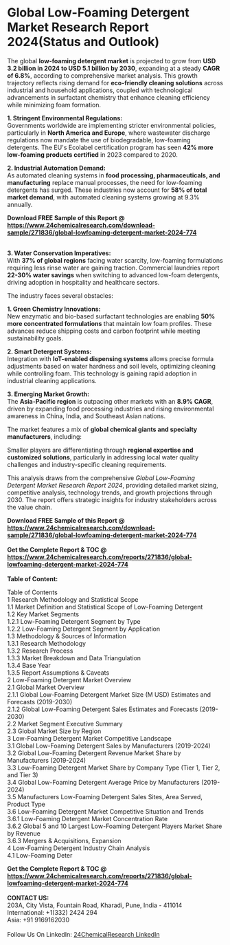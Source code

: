 <h1>Global Low-Foaming Detergent Market Research Report 2024(Status and Outlook)</h1><p>The global <strong>low-foaming detergent market</strong> is projected to grow from <strong>USD 3.2 billion in 2024 to USD 5.1 billion by 2030</strong>, expanding at a steady <strong>CAGR of 6.8%</strong>, according to comprehensive market analysis. This growth trajectory reflects rising demand for <strong>eco-friendly cleaning solutions</strong> across industrial and household applications, coupled with technological advancements in surfactant chemistry that enhance cleaning efficiency while minimizing foam formation.</p><p><strong>1. Stringent Environmental Regulations:</strong><br>
Governments worldwide are implementing stricter environmental policies, particularly in <strong>North America and Europe</strong>, where wastewater discharge regulations now mandate the use of biodegradable, low-foaming detergents. The EU's Ecolabel certification program has seen <strong>42% more low-foaming products certified</strong> in 2023 compared to 2020.</p><p><strong>2. Industrial Automation Demand:</strong><br>
As automated cleaning systems in <strong>food processing, pharmaceuticals, and manufacturing</strong> replace manual processes, the need for low-foaming detergents has surged. These industries now account for <strong>58% of total market demand</strong>, with automated cleaning systems growing at 9.3% annually.</p><div><b>Download FREE Sample of this Report @ 
            <a href="https://www.24chemicalresearch.com/download-sample/271836/global-lowfoaming-detergent-market-2024-774">
            https://www.24chemicalresearch.com/download-sample/271836/global-lowfoaming-detergent-market-2024-774</a></b></div><br><p><strong>3. Water Conservation Imperatives:</strong><br>
With <strong>37% of global regions</strong> facing water scarcity, low-foaming formulations requiring less rinse water are gaining traction. Commercial laundries report <strong>22-30% water savings</strong> when switching to advanced low-foam detergents, driving adoption in hospitality and healthcare sectors.</p><p>The industry faces several obstacles:

</p><p><strong>1. Green Chemistry Innovations:</strong><br>
New enzymatic and bio-based surfactant technologies are enabling <strong>50% more concentrated formulations</strong> that maintain low foam profiles. These advances reduce shipping costs and carbon footprint while meeting sustainability goals.</p><p><strong>2. Smart Detergent Systems:</strong><br>
Integration with <strong>IoT-enabled dispensing systems</strong> allows precise formula adjustments based on water hardness and soil levels, optimizing cleaning while controlling foam. This technology is gaining rapid adoption in industrial cleaning applications.</p><p><strong>3. Emerging Market Growth:</strong><br>
The <strong>Asia-Pacific region</strong> is outpacing other markets with an <strong>8.9% CAGR</strong>, driven by expanding food processing industries and rising environmental awareness in China, India, and Southeast Asian nations.</p><p>The market features a mix of <strong>global chemical giants and specialty manufacturers</strong>, including:</p><p>Smaller players are differentiating through <strong>regional expertise and customized solutions</strong>, particularly in addressing local water quality challenges and industry-specific cleaning requirements.</p><p>This analysis draws from the comprehensive <em>Global Low-Foaming Detergent Market Research Report 2024</em>, providing detailed market sizing, competitive analysis, technology trends, and growth projections through 2030. The report offers strategic insights for industry stakeholders across the value chain.</p><div><b>Download FREE Sample of this Report @ 
            <a href="https://www.24chemicalresearch.com/download-sample/271836/global-lowfoaming-detergent-market-2024-774">
            https://www.24chemicalresearch.com/download-sample/271836/global-lowfoaming-detergent-market-2024-774</a></b></div><br><div><b>Get the Complete Report & TOC @ 
            <a href="https://www.24chemicalresearch.com/reports/271836/global-lowfoaming-detergent-market-2024-774">
            https://www.24chemicalresearch.com/reports/271836/global-lowfoaming-detergent-market-2024-774</a></b></div><br>
            <b>Table of Content:</b><p>Table of Contents<br />
1 Research Methodology and Statistical Scope<br />
1.1 Market Definition and Statistical Scope of Low-Foaming Detergent<br />
1.2 Key Market Segments<br />
1.2.1 Low-Foaming Detergent Segment by Type<br />
1.2.2 Low-Foaming Detergent Segment by Application<br />
1.3 Methodology & Sources of Information<br />
1.3.1 Research Methodology<br />
1.3.2 Research Process<br />
1.3.3 Market Breakdown and Data Triangulation<br />
1.3.4 Base Year<br />
1.3.5 Report Assumptions & Caveats<br />
2 Low-Foaming Detergent Market Overview<br />
2.1 Global Market Overview<br />
2.1.1 Global Low-Foaming Detergent Market Size (M USD) Estimates and Forecasts (2019-2030)<br />
2.1.2 Global Low-Foaming Detergent Sales Estimates and Forecasts (2019-2030)<br />
2.2 Market Segment Executive Summary<br />
2.3 Global Market Size by Region<br />
3 Low-Foaming Detergent Market Competitive Landscape<br />
3.1 Global Low-Foaming Detergent Sales by Manufacturers (2019-2024)<br />
3.2 Global Low-Foaming Detergent Revenue Market Share by Manufacturers (2019-2024)<br />
3.3 Low-Foaming Detergent Market Share by Company Type (Tier 1, Tier 2, and Tier 3)<br />
3.4 Global Low-Foaming Detergent Average Price by Manufacturers (2019-2024)<br />
3.5 Manufacturers Low-Foaming Detergent Sales Sites, Area Served, Product Type<br />
3.6 Low-Foaming Detergent Market Competitive Situation and Trends<br />
3.6.1 Low-Foaming Detergent Market Concentration Rate<br />
3.6.2 Global 5 and 10 Largest Low-Foaming Detergent Players Market Share by Revenue<br />
3.6.3 Mergers & Acquisitions, Expansion<br />
4 Low-Foaming Detergent Industry Chain Analysis<br />
4.1 Low-Foaming Deter</p><div><b>Get the Complete Report & TOC @ 
            <a href="https://www.24chemicalresearch.com/reports/271836/global-lowfoaming-detergent-market-2024-774">
            https://www.24chemicalresearch.com/reports/271836/global-lowfoaming-detergent-market-2024-774</a></b></div><br><b>CONTACT US:</b><br>
            203A, City Vista, Fountain Road, Kharadi, Pune, India - 411014<br>
            International: +1(332) 2424 294<br>
            Asia: +91 9169162030 <br><br>
            Follow Us On LinkedIn: <a href="https://www.linkedin.com/company/24chemicalresearch/">24ChemicalResearch LinkedIn</a>